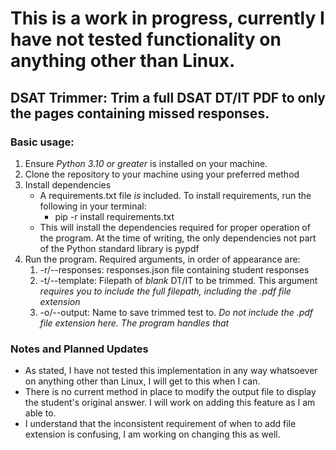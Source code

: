 # This is a work in progress, currently I have not tested functionality on anything other than Linux.

## DSAT Trimmer: Trim a full DSAT DT/IT PDF to only the pages containing missed responses.

### Basic usage:
1. Ensure *Python 3.10 or greater* is installed on your machine.
2. Clone the repository to your machine using your preferred method
3. Install dependencies
    * A requirements.txt file *is* included. To install requirements, run the following in your terminal:
        * pip -r install requirements.txt
    * This will install the dependencies required for proper operation of the program. At the time of writing, the only dependencies not part of the Python standard library is pypdf
4. Run the program. Required arguments, in order of appearance are:
    1. -r/--responses: responses.json file containing student responses
    2. -t/--template: Filepath of *blank* DT/IT to be trimmed. This argument *requires you to include the full filepath, including the .pdf file extension*
    3. -o/--output: Name to save trimmed test to. *Do not include the .pdf file extension here. The program handles that*

### Notes and Planned Updates
* As stated, I have not tested this implementation in any way whatsoever on anything other than Linux, I will get to this when I can.
* There is no current method in place to modify the output file to display the student's original answer. I will work on adding this feature as I am able to.
* I understand that the inconsistent requirement of when to add file extension is confusing, I am working on changing this as well. 
